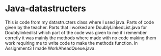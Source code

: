 # Java-datastructers
This is code from my datastructers class where I used java. Parts of code given by the teacher. Parts that i worked 
are DoublyLinkedList.java for Doublylinkedlist which part of the code was given to me if i remember corretly it was 
mainly the methods where made with no code making them work requiring me to write code to make the methods function.
In Assignment3 I made WorkAheadQueue.java. 
